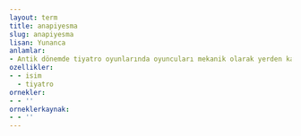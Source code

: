 ```yaml
---
layout: term
title: anapiyesma
slug: anapiyesma
lisan: Yunanca
anlamlar:
- Antik dönemde tiyatro oyunlarında oyuncuları mekanik olarak yerden kaldırmaya yarayan makine
ozellikler:
- - isim
  - tiyatro
ornekler:
- - ''
orneklerkaynak:
- - ''
---
```

